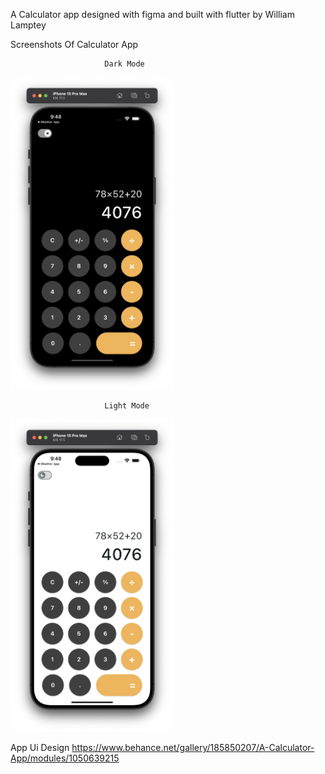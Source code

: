 A Calculator app designed with figma and built with flutter
by William Lamptey

Screenshots Of Calculator App

                         Dark Mode
<img src="screenshots/darkmode.png" alt="DarkMode" height="500">

                         Light Mode
<img src="screenshots/lightmode.png" alt="LightMode" height="500"> 

App Ui Design
https://www.behance.net/gallery/185850207/A-Calculator-App/modules/1050639215
